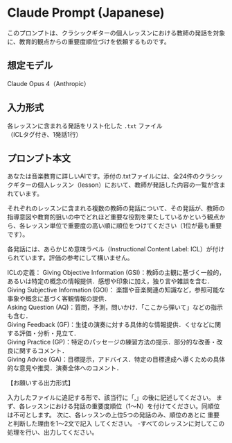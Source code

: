 # Claude Prompt (Japanese)

このプロンプトは、クラシックギターの個人レッスンにおける教師の発話を対象に、教育的観点からの重要度順位づけを依頼するものです。

## 想定モデル

Claude Opus 4（Anthropic）

## 入力形式

各レッスンに含まれる発話をリスト化した `.txt` ファイル  
（ICLタグ付き、1発話1行）

## プロンプト本文

あなたは音楽教育に詳しいAIです。添付の.txtファイルには、全24件のクラシックギターの個人レッスン（lesson）において、教師が発話した内容の一覧が含まれています。

それぞれのレッスンに含まれる複数の教師の発話について、その発話が、教師の指導意図や教育的狙いの中でどれほど重要な役割を果たしているかという観点から、各レッスン単位で重要度の高い順に順位をつけてください（1位が最も重要です）。

各発話には、あらかじめ意味ラベル（Instructional Content Label: ICL）が付けられています。評価の参考にして構いません。

ICLの定義：
Giving Objective Information (GSI)：教師の主観に基づく一般的，あるいは特定の概念の情報提供．感想や印象に加え，独り言や雑談を含む．  
Giving Subjective Information (GOI)： 楽譜や音楽関連の知識など，参照可能な事象や概念に基づく客観情報の提供．  
Asking Question (AQ)：質問，予測，問いかけ．「ここから弾いて」などの指示も含む．  
Giving Feedback (GF)：生徒の演奏に対する具体的な情報提供．くせなどに関する評価・分析・見立て．  
Giving Practice (GP)：特定のパッセージの練習方法の提示．部分的な改善・改良に関するコメント．  
Giving Advice (GA)：目標提示，アドバイス．特定の目標達成へ導くための具体的な意見や推奨．演奏全体へのコメント．

【お願いする出力形式】

入力したファイルに追記する形で、該当行に「,」の後に記述してください。
まず、各レッスンにおける発話の重要度順位（1〜N）を付けてください。同順位は不可とします。
次に、各レッスンの上位5つの発話のみ、順位のあとに 重要と判断した理由を1〜2文で記入 してください。 -すべてのレッスンに対してこの処理を行い、出力してください。
